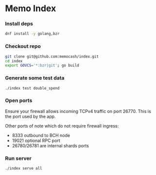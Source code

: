 # Memo Index

### Install deps
```bash
dnf install -y golang,bzr
```

### Checkout repo
```bash
git clone git@github.com:memocash/index.git
cd index
export GOVCS='*:bzr|git'; go build
```

### Generate some test data
```bash
./index test double_spend
```

### Open ports
Ensure your firewall allows incoming TCPv4 traffic on port 26770. This is the port used by the app.

Other ports of note which do not require firewall ingress:

* 8333 outbound to BCH node
* 19021 optional RPC port
* 26780/26781 are internal shards ports

### Run server
```bash
./index serve all
```
